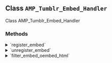 ## Class `AMP_Tumblr_Embed_Handler`

Class AMP_Tumblr_Embed_Handler

### Methods
<details>
<summary>`register_embed`</summary>

```php
public register_embed()
```

Register embed.


</details>
<details>
<summary>`unregister_embed`</summary>

```php
public unregister_embed()
```

Unregister embed.


</details>
<details>
<summary>`filter_embed_oembed_html`</summary>

```php
public filter_embed_oembed_html( $cache, $url )
```

Filter oEmbed HTML for Tumblr to prepare it for AMP.


</details>

